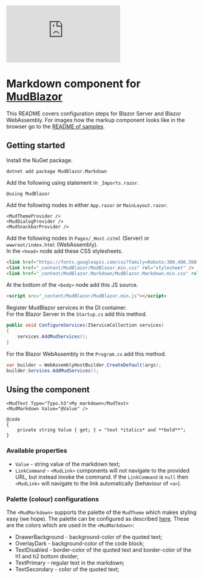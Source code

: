 [![Version](https://img.shields.io/nuget/v/MudBlazor.Markdown?style=plastic)](https://www.nuget.org/packages/MudBlazor.Markdown/)  
# Markdown component for [MudBlazor](https://github.com/Garderoben/MudBlazor)

This README covers configuration steps for Blazor Server and Blazor WebAssembly. For images how the markup component looks like in the browser go to the [README of samples](/samples).

## Getting started
Install the NuGet package.
```
dotnet add package MudBlazor.Markdown
```
Add the following using statement in `_Imports.razor`.
```razor
@using MudBlazor
```
Add the following nodes in either `App.razor` or `MainLayout.razor`.
```razor
<MudThemeProvider />
<MudDialogProvider />
<MudSnackbarProvider />
```
Add the following nodes in `Pages/_Host.cstml` (Server) or `wwwroot/index.html` (WebAssembly).  
In the `<head>` node add these CSS stylesheets.
```html
<link href="https://fonts.googleapis.com/css?family=Roboto:300,400,500,700&display=swap" rel="stylesheet" />
<link href="_content/MudBlazor/MudBlazor.min.css" rel="stylesheet" />
<link href="_content/MudBlazor.Markdown/MudBlazor.Markdown.min.css" rel="stylesheet" />
```
At the bottom of the `<body>` node add this JS source.
```html
<script src="_content/MudBlazor/MudBlazor.min.js"></script>
```
Register MudBlazor services in the DI container.  
For the Blazor Server in the `Startup.cs` add this method.
```cs
public void ConfigureServices(IServiceCollection services)
{
    services.AddMudServices();
}
```
For the Blazor WebAssembly in the `Program.cs` add this method.
```cs
var builder = WebAssemblyHostBuilder.CreateDefault(args);
builder.Services.AddMudServices();
```
## Using the component
```razor
<MudText Typo="Typo.h3">My markdown</MudText>
<MudMarkdown Value="@Value" />

@code
{
    private string Value { get; } = "text *italics* and **bold**";
}
```
### Available properties
- `Value` - string value of the markdown text;
- `LinkCommand` - `<MudLink>` components will not navigate to the provided URL, but instead invoke the command. If the `LinkCommand` is `null` then `<MudLink>` will navigate to the link automatically (behaviour of `<a>`).
### Palette (colour) configurations
The `<MudMarkdown>` supports the palette of the `MudTheme` which makes styling easy (we hope). The palette can be configured as described [here](https://mudblazor.com/customization/theming/overview). These are the colors which are used in the `<MudMarkdown>`:
- DrawerBackground - background-color of the quoted text;
- OverlayDark - background-color of the code block;
- TextDisabled - border-color of the quoted text and border-color of the h1 and h2 bottom divider;
- TextPrimary - regular text in the markdown;
- TextSecondary - color of the quoted text;
